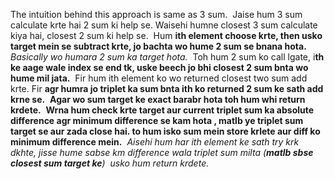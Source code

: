 The intuition behind this approach is same as 3 sum.
​
Jaise hum 3 sum calculate krte hai 2 sum ki help se.
Waisehi humne closest 3 sum calculate kiya hai, closest 2 sum ki help se.
​
Hum **ith element choose krte, then usko target mein se subtract krte, jo bachta wo hume 2 sum se bnana hota.**
​
*Basically wo humara 2 sum ka target hota.*
​
Toh hum 2 sum ko call lgate, i**th ke aage wale index se end tk, uske beech jo bhi closest 2 sum bnta wo hume mil jata.**
​
Fir hum ith element ko wo returned closest two sum add krte.
Fir **agr humra jo triplet ka sum bnta ith ko returned 2 sum ke sath add krne se.**
​
**Agar wo sum target ke exact barabr hota toh hum whi return krdete.**
​
**Wrna hum check krte target aur current triplet sum ka absolute difference agr minimum difference se kam hota , matlb ye triplet sum target se aur zada close hai. to hum isko sum mein store krlete aur diff ko minimum difference mein.**
​
*Aisehi hum har ith element ke sath try krk dkhte, jisse hume sabse km difference wala triplet sum milta (**matlb sbse closest sum target ke**)
​
usko hum return krdete.*